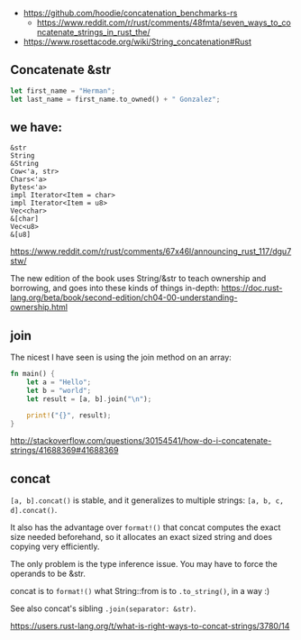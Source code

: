 
- https://github.com/hoodie/concatenation_benchmarks-rs
  - https://www.reddit.com/r/rust/comments/48fmta/seven_ways_to_concatenate_strings_in_rust_the/
- https://www.rosettacode.org/wiki/String_concatenation#Rust

## Concatenate &str

```rust
let first_name = "Herman";
let last_name = first_name.to_owned() + " Gonzalez";
```

## we have:

```
&str
String
&String
Cow<'a, str>
Chars<'a>
Bytes<'a>
impl Iterator<Item = char>
impl Iterator<Item = u8>
Vec<char>
&[char]
Vec<u8>
&[u8]
```

https://www.reddit.com/r/rust/comments/67x46l/announcing_rust_117/dgu7stw/


The new edition of the book uses String/&str to teach ownership and borrowing, and goes into these kinds of things in-depth: https://doc.rust-lang.org/beta/book/second-edition/ch04-00-understanding-ownership.html

## join

The nicest I have seen is using the join method on an array:

```rust
fn main() {
    let a = "Hello";
    let b = "world";
    let result = [a, b].join("\n");

    print!("{}", result);
}
```

http://stackoverflow.com/questions/30154541/how-do-i-concatenate-strings/41688369#41688369

## concat

`[a, b].concat()` is stable, and it generalizes to multiple strings: `[a, b, c, d].concat()`.

It also has the advantage over `format!()` that concat computes the exact size needed beforehand, so it allocates an exact sized string and does copying very efficiently.

The only problem is the type inference issue. You may have to force the operands to be &str.

concat is to `format!()` what String::from is to `.to_string()`, in a way :)

See also concat's sibling `.join(separator: &str)`.

https://users.rust-lang.org/t/what-is-right-ways-to-concat-strings/3780/14
